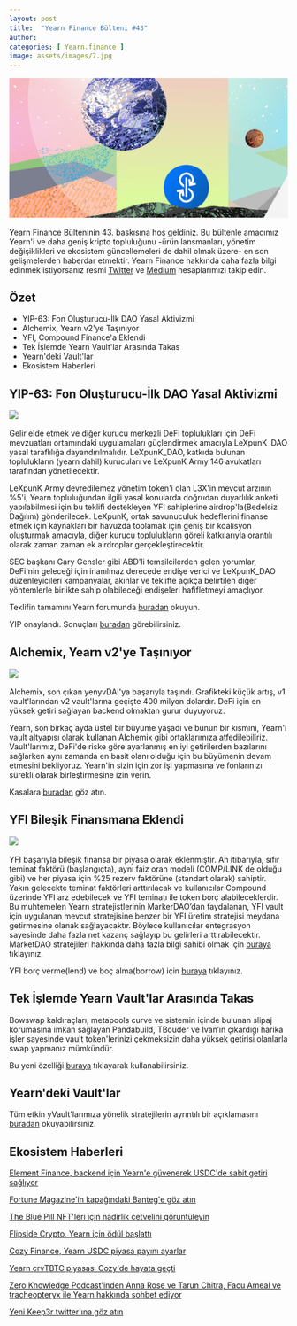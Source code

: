 ```yaml
---
layout: post
title:  "Yearn Finance Bülteni #43"
author: 
categories: [ Yearn.finance ]
image: assets/images/7.jpg
---
```


![](assets/images/YN43-image1.jpg)

Yearn Finance Bülteninin 43. baskısına hoş geldiniz. Bu bültenle amacımız Yearn'i ve daha geniş kripto topluluğunu -ürün lansmanları, yönetim değişiklikleri ve ekosistem güncellemeleri de dahil olmak üzere- en son gelişmelerden haberdar etmektir. Yearn Finance hakkında daha fazla bilgi edinmek istiyorsanız resmi [Twitter](https://twitter.com/iearnfinance) ve [Medium](https://medium.com/iearn) hesaplarımızı takip edin.

## **Özet**

- YIP-63: Fon Oluşturucu-İlk DAO Yasal Aktivizmi
- Alchemix, Yearn v2'ye Taşınıyor 
- YFI, Compound Finance'a Eklendi
- Tek İşlemde Yearn Vault'lar Arasında Takas
- Yearn'deki Vault'lar
- Ekosistem Haberleri

## **YIP-63: Fon Oluşturucu-İlk DAO Yasal Aktivizmi**

![](image2.jpg)

Gelir elde etmek ve diğer kurucu merkezli DeFi toplulukları için DeFi mevzuatları ortamındaki uygulamaları güçlendirmek amacıyla LeXpunK_DAO yasal taraflılığa dayandırılmalıdır. LeXpunK_DAO, katkıda bulunan toplulukların (yearn dahil) kurucuları ve LeXpunK Army 146  avukatları tarafından yönetilecektir.

LeXpunK Army devredilemez yönetim token'i olan L3X'in mevcut arzının %5'i, Yearn topluluğundan ilgili yasal konularda doğrudan duyarlılık anketi yapılabilmesi için bu teklifi destekleyen YFI sahiplerine airdrop'la(Bedelsiz Dağılım) gönderilecek. LeXpunK, ortak savunuculuk hedeflerini finanse etmek için kaynakları bir havuzda toplamak için geniş bir koalisyon oluşturmak amacıyla, diğer kurucu toplulukların göreli katkılarıyla orantılı olarak zaman zaman ek airdroplar gerçekleştirecektir.

SEC başkanı Gary Gensler gibi ABD'li temsilcilerden gelen yorumlar, DeFi'nin geleceği için inanılmaz derecede endişe verici ve LeXpunK_DAO düzenleyicileri kampanyalar, akınlar ve teklifte açıkça belirtilen diğer yöntemlerle birlikte sahip olabileceği endişeleri hafifletmeyi amaçlıyor.

Teklifin tamamını Yearn forumunda [buradan](https://gov.yearn.finance/t/yip-63-fund-builder-first-legal-activism-dao/11280) okuyun.

YIP onaylandı. Sonuçları [buradan](https://gov.yearn.finance/t/proposal-fund-builder-first-legal-activism-dao/11280) görebilirsiniz.

## **Alchemix, Yearn v2'ye Taşınıyor**

![](image3.jpg)

Alchemix, son çıkan yenyvDAI'ya başarıyla taşındı. Grafikteki küçük artış, v1 vault'larından v2 vault'larına geçişte 400 milyon dolardır. DeFi için en yüksek getiri sağlayan backend olmaktan gurur duyuyoruz.

Yearn, son birkaç ayda üstel bir büyüme yaşadı ve bunun bir kısmını, Yearn'i vault altyapısı olarak kullanan Alchemix gibi ortaklarımıza atfedilebiliriz. Vault'larımız, DeFi'de riske göre ayarlanmış en iyi getirilerden bazılarını sağlarken aynı zamanda en basit olanı olduğu için bu büyümenin devam etmesini bekliyoruz. Yearn'in sizin için zor işi yapmasına ve fonlarınızı sürekli olarak birleştirmesine izin verin. 

Kasalara [buradan](https://yearn.finance/vaults) göz atın.

## **YFI Bileşik Finansmana Eklendi**

![](image4.jpg)

YFI başarıyla bileşik finansa bir piyasa olarak eklenmiştir. An itibarıyla, sıfır teminat faktörü (başlangıçta),  aynı faiz oran modeli (COMP/LINK de olduğu gibi) ve her piyasa için %25 rezerv faktörüne (standart olarak) sahiptir. Yakın gelecekte teminat faktörleri arttırılacak ve kullanıcılar Compound üzerinde YFI arz edebilecek ve YFI teminatı ile token borç alabileceklerdir. Bu muhtemelen Yearn stratejistlerinin MarkerDAO’dan faydalanan, YFI vault için uygulanan mevcut stratejisine benzer bir YFI üretim stratejisi meydana getirmesine olanak sağlayacaktır. Böylece kullanıcılar entegrasyon sayesinde daha fazla net kazanç sağlayıp bu gelirleri arttırabilecektir. MarketDAO stratejileri hakkında daha fazla bilgi sahibi olmak için [buraya](https://yearn.fi/invest/0xE14d13d8B3b85aF791b2AADD661cDBd5E6097Db1) tıklayınız.

YFI borç verme(lend) ve boç alma(borrow) için [buraya](https://app.compound.finance/) tıklayınız.

## **Tek İşlemde Yearn Vault'lar Arasında Takas**

Bowswap kaldıraçları, metapools curve ve sistemin içinde bulunan slipaj korumasına imkan sağlayan Pandabuild, TBouder ve Ivan’ın çıkardığı harika işler sayesinde vault token'lerinizi çekmeksizin daha yüksek getirisi olanlarla swap yapmanız mümkündür.

Bu yeni özelliği [buraya](https://bowswap.finance/) tıklayarak kullanabilirsiniz.

## **Yearn'deki Vault'lar**

Tüm etkin yVault'larımıza yönelik stratejilerin ayrıntılı bir açıklamasını [buradan](https://medium.com/yearn-state-of-the-vaults/the-vaults-at-yearn-9237905ffed3) okuyabilirsiniz.

## **Ekosistem Haberleri**

[Element Finance, backend için Yearn'e güvenerek USDC'de sabit getiri sağlıyor](https://twitter.com/element_fi/status/1422934199284215810?s=20)

[Fortune Magazine'in kapağındaki Banteg'e göz atın](https://twitter.com/FortuneMagazine/status/1420803860336152577)

[The Blue Pill NFT'leri için nadirlik cetvelini görüntüleyin](https://github.com/banteg/blue-pill#rarity-table)

[Flipside Crypto, Yearn için ödül başlattı](https://twitter.com/BmurrayFlipside/status/1421147576674422788)

[Cozy Finance, Yearn USDC piyasa payını ayarlar](https://twitter.com/cozyfinance/status/1422226784674664453)

[Yearn crvTBTC piyasası Cozy'de hayata geçti](https://twitter.com/cozyfinance/status/1422633897490223107)

[Zero Knowledge Podcast'inden Anna Rose ve Tarun Chitra, Facu Ameal ve tracheopteryx ile Yearn hakkında sohbet ediyor](https://www.zeroknowledge.fm/192)

[Yeni Keep3r twitter'ına göz atın](https://twitter.com/thekeep3r)

